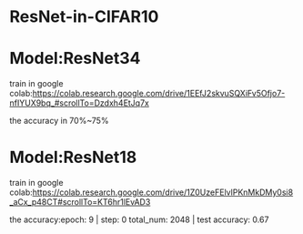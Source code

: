 # ResNet-in-CIFAR10

# Model:ResNet34  

train in google colab:https://colab.research.google.com/drive/1EEfJ2skvuSQXiFv5Ofjo7-nfIYUX9bq_#scrollTo=Dzdxh4EtJq7x

the accuracy in 70%~75%


# Model:ResNet18  

train in google colab:https://colab.research.google.com/drive/1Z0UzeFElvlPKnMkDMy0si8_aCx_p48CT#scrollTo=KT6hr1lEvAD3

the accuracy:epoch: 9  | step: 0 total_num: 2048 | test accuracy: 0.67

